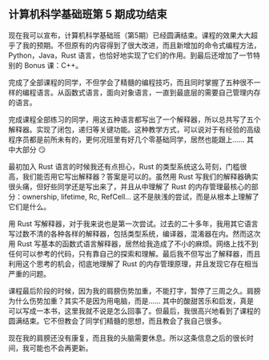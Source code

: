 <div class="inner">
<h2>计算机科学基础班第 5 期成功结束</h2>
<p>现在我可以宣布，计算机科学基础班（第5期）已经圆满结束。课程的效果大大超乎了我的预期。不但原有的内容得到了很大改进，而且新增加的命令式编程方法，Python，Java，Rust 语言，也恰好地实现了它们的作用。到最后还增加了一节特别的 Bonus 课：C++。</p>
<p>完成了全部课程的同学，不但学会了精髓的编程技巧，而且同时掌握了五种很不一样的编程语言。从函数式语言，面向对象语言，一直到最底层的需要自己管理内存的语言。</p>
<p>完成课程全部练习的同学，用这五种语言都写出了一个解释器，所以总共写了五个解释器。实现了闭包，递归等关键功能。这种教学方式，可以说对于有经验的高级程序员都是前所未有的，更何况班里有好几个零基础同学，居然也能跟上…… 其中大部分 😏</p>
<p>最初加入 Rust 语言的时候我还有点担心，Rust 的类型系统这么苛刻，门槛很高，我们能否用它写出解释器？答案是可以的。虽然用 Rust 写我们的解释器确实很头痛，但好些同学还是写出来了，并且从中理解了 Rust 的内存管理最核心的部分：ownership, lifetime, Rc, RefCell… 这不是肤浅的尝试，而是从根本上理解了它们是什么。</p>
<p>用 Rust 写解释器，对于我来说也是第一次尝试。过去的二十多年，我用其它语言写过数不清的各种各样的解释器，包括类型系统，编译器，混淆器在内。然而这次用 Rust 写基本的函数式语言解释器，居然给我造成了不小的麻烦。网络上找不到任何可以参考的代码，只有靠自己的探索和理解。最后我不但写出了解释器，而且利用这个思考的机会，彻底地理解了 Rust 的内存管理原理，并且发现它存在相当严重的问题。</p>
<p>课程最后阶段的时候，因为我的肩膀伤势加重，不能打字，暂停了三周之久。肩膀为什么伤势加重？其实不是因为用电脑，而是…… 其中的酸甜苦乐和启发，真是可以写成一本书，这里我就不说是怎么回事了。但最后，我很高兴地看到了课程的圆满结束。它不但教会了同学们精髓的思想，而且教会了我自己很多。</p>
<p>现在我的肩膀还没有康复，而且我的头脑需要休息。所以这条信息之后的很长时间，我可能也不会再更新。</p>
</div>
    